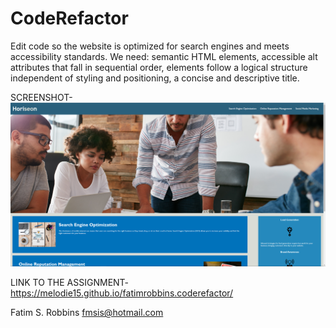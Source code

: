 # CodeRefactor
Edit code so the website is optimized for search engines and meets accessibility standards.
We need: semantic HTML elements, accessible alt attributes that fall in sequential order, elements follow a logical structure independent of styling and positioning, a concise and descriptive title.

SCREENSHOT-
<img src="screenshot.png" alt="screenshot of assignment">

LINK TO THE ASSIGNMENT- https://melodie15.github.io/fatimrobbins.coderefactor/ 

Fatim S. Robbins
fmsis@hotmail.com
